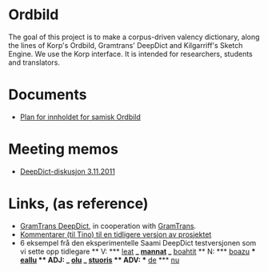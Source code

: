 # Ordbild

The goal of this project is to make a corpus-driven valency dictionary,
along the lines of Korp's Ordbild, Gramtrans' DeepDict and Kilgarriff's
Sketch Engine. We use the Korp interface.
It is intended for researchers, students and translators.

# Documents

- [Plan for innholdet for samisk Ordbild](ordbild/OversiktOverOrdbild.html)

# Meeting memos

- [DeepDict-diskusjon 3.11.2011](/ped/nudoc/meetings/111103.html)

# Links, (as reference)

- [GramTrans DeepDict](http://gramtrans.com/deepdict/), in cooperation with
  [GramTrans](http://gramtrans.com).
- [Kommentarer (til Tino) til en tidligere versjon av prosjektet](GammalKravspesifikasjon.html)
- 6 eksempel frå den eksperimentelle Saami DeepDict testversjonen som vi sette opp tidlegare
  ** V: \*** [leat](http://gramtrans.com/deepdict/lookup.php?word=leat&class=V&lang=smi)
  **_ [mannat](http://gramtrans.com/deepdict/lookup.php?word=mannat&class=V&lang=smi)
  _** [boahtit](http://gramtrans.com/deepdict/lookup.php?word=boahtit&class=V&lang=smi)
  ** N: \*** [boazu](http://gramtrans.com/deepdict/lookup.php?word=boazu&class=N&lang=smi)
  **\* [eallu](http://gramtrans.com/deepdict/lookup.php?word=eallu&class=N&lang=smi)
  ** ADJ:
  **_ [olu](http://gramtrans.com/deepdict/lookup.php?word=olu&class=ADJ&lang=smi)
  _** [stuoris](http://gramtrans.com/deepdict/lookup.php?word=stuoris&class=ADJ&lang=smi)
  ** ADV: \*** [de](http://gramtrans.com/deepdict/lookup.php?word=de&class=ADV&lang=smi)
  \*\*\* [nu](http://gramtrans.com/deepdict/lookup.php?word=nu&class=ADV&lang=smi)
